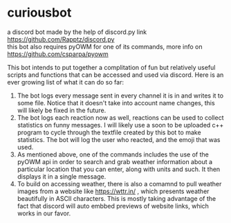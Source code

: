 # curiousbot
a discord bot made by the help of discord.py link https://github.com/Rapptz/discord.py  
this bot also requires pyOWM for one of its commands, more info on https://github.com/csparpa/pyowm  
  
This bot intends to put together a complitation of fun but relatively useful scripts and functions that can be accessed and used via discord. Here is an ever growing list of what it can do so far:  
  
1. The bot logs every message sent in every channel it is in and writes it to some file. Notice that it doesn't take into account name changes, this will likely be fixed in the future.  
2. The bot logs each reaction now as well, reactions can be used to collect statistics on funny messages. I will likely use a soon to be uploaded c++ program to cycle through the textfile created by this bot to make statistics. The bot will log the user who reacted, and the emoji that was used.  
3. As mentioned above, one of the commands includes the use of the pyOWM api in order to search and grab weather information about a particular location that you can enter, along with units and such. It then displays it in a single message.  
4. To build on accessing weather, there is also a comamnd to pull weather images from a website like https://wttr.in/ , which presents weather beautifully in ASCII characters. This is mostly taking advantage of the fact that discord will auto embbed previews of website links, which works in our favor. 



